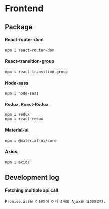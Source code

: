 # Frontend

## Package

#### React-router-dom

```termianal
npm i react-router-dom
```

#### React-transition-group

```terminal
npm i react-transition-group
```

#### Node-sass

```terminal
npm i node-sass
```

#### Redux, React-Redux

```terminal
npm i redux
npm i react-redux
```

#### Material-ui

```terminal
npm i @material-ui/core
```

#### Axios

```terminal
npm i axios
```

## Development log

#### Fetching multiple api call
    Promise.all을 이용하여 여러 4개의 Ajax를 요청하였다.